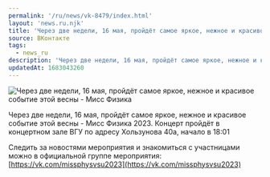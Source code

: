 ```yaml
---
permalink: '/ru/news/vk-8479/index.html'
layout: 'news.ru.njk'
title: 'Через две недели, 16 мая, пройдёт самое яркое, нежное и красивое событие этой весны - Мисс Физика'
source: ВКонтакте
tags:
  - news_ru
description: 'Через две недели, 16 мая, пройдёт самое яркое, нежное и красивое событие этой весны - Мисс Физика'
updatedAt: 1683043260
---
```

![Через две недели, 16 мая, пройдёт самое яркое, нежное и красивое событие этой весны - Мисс Физика](https://sun1-90.userapi.com/impg/SZ6sundF5P7vbHXeL-HaVDs_o24OEkmp8J7Fiw/NHeF7OJQQS0.jpg?size=763x1080&quality=96&sign=7f6bc61729034e6bde6f6e2e91308af1&c_uniq_tag=UU9EdKw5MO86c1a6sbmAQoLAz4nWIrU8Nm-cAeVZub0&type=album)

Через две недели, 16 мая, пройдёт самое яркое, нежное и красивое событие этой весны - Мисс Физика 2023. Концерт пройдёт в концертном зале ВГУ по адресу Хользунова 40а, начало в 18:01

Следить за новостями мероприятия и знакомиться с участницами можно в официальной группе мероприятия: [https://vk.com/missphysvsu2023](https://vk.com/missphysvsu2023)
